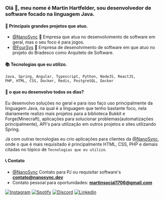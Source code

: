 ### Olá 👋, meu nome é Martin Hartfelder, sou desenvolvedor de software focado na linguagem Java.

#### 💎 Principais grandes projetos que atuo.
- <a href="https://github.com/NanoSyncServices">@NanoSync</a> 🔧 Empresa que atua no desenvolvimento de software em geral, mas o seu foco é para jogos.
- <a href="https://foursys.com.br/">@FourSys</a> 🔧 Empresa de desenolvimento de software em que atuo no projeto do Bradesco como Arquiteto de Software.

#### 📚 Tecnologias que eu utilizo.
<code>Java, Spring, Angular, Typescript, Python, NodeJS, ReactJS, PHP, HTML, CSS, Docker, Redis, PostgreSQL, Docker</code>

#### 🤔 o que eu desenvolvo todos os dias?
Eu desenvolvo soluções no geral e para isso faço uso principalmente da linguagem Java, na qual é a linguagem que tenho bastante foco, nela diariamente realizo mais projetos para a biblioteca Bukkit e Forge(Minecraft), aplicações para solucionar problemas(automatizações principalmente), API's para utilização em outros projetos e sites utilizando Spring.

Já com outras tecnologias eu crio aplicações para clientes da <a href="https://github.com/NanoSyncServices">@NanoSync</a>, onde o que é mais requisitado é principalmente HTML, CSS, PHP e demais citadas no tópico de `Tecnologias que eu utilizo`.

#### 📞 Contato
- <a href="https://github.com/NanoSyncServices">@NanoSync</a> Contato para PJ ou requisitar software's **contato@nanosync.dev**
- Contato pessoal para oportunidades: **martinsocial1706@gmail.com**

[![Instagram](https://img.shields.io/badge/martiinfer22-%23E4405F.svg?style=for-the-badge&logo=Instagram&logoColor=white)](https://www.instagram.com/martiinfer22/)
[![Spotify](https://img.shields.io/badge/Spotify-1ED760?style=for-the-badge&logo=spotify&logoColor=white)](https://open.spotify.com/user/kkfig8dlwchpesdycbx6cqt2i)
[![Discord](https://img.shields.io/badge/NanoSync-%237289DA.svg?style=for-the-badge&logo=discord&logoColor=white)](https://discord.gg/cjSdpqZpR9)
[![Linkedin](https://img.shields.io/badge/LinkedIn-0077B5?style=for-the-badge&logo=linkedin&logoColor=white)](https://www.linkedin.com/in/themartinfer22/)
